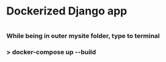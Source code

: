 <h1>Dockerized Django app<h1>
<h3>While being in outer mysite folder, type to terminal<h3>
<h3>> docker-compose up --build<h3>
